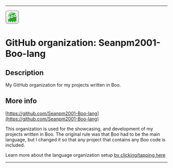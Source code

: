 
***

![BooLogo.png failed to load. The file may be missing or corrupt. Check the file path for errors first.](/AdditionalInfo/1/Seanpm2001-Boo-lang/BooLogo.png)

# GitHub organization: Seanpm2001-Boo-lang

## Description

My GitHub organization for my projects written in Boo.

## More info

[https://github.com/Seanpm2001-Boo-lang](https://github.com/Seanpm2001-Boo-lang)

This organization is used for the showcasing, and development of my projects written in Boo. The original rule was that Boo had to be the main language, but I changed it so that any project that contains any Boo code is included.

Learn more about the language organization setup [by clicking/tapping here](/AdditionalInfo/LanguageOrgs/README.md)

***
